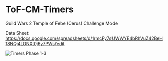 # ToF-CM-Timers
Guild Wars 2 Temple of Febe (Cerus) Challenge Mode

Data Sheet: https://docs.google.com/spreadsheets/d/1rmcFy7sUWWYE4bRhVuZ42BeH18NQj4LONXt0j6y7PWs/edit

![Timers Phase 1-3](https://cdn.discordapp.com/attachments/1212946362715602976/1214294307633365102/image.png?ex=65f896b3&is=65e621b3&hm=96ac60d40f19a71f3fd845af7064829abe6b11bff15994593eeeb2ead09a08cc&)
